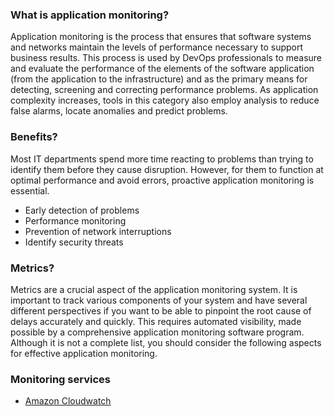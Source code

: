 ### What is application monitoring?
Application monitoring is the process that ensures that software systems and networks maintain the levels of performance necessary to support business results.
This process is used by DevOps professionals to measure and evaluate the performance of the elements of the software application (from the application to the infrastructure) and as the primary means for detecting, screening and correcting performance problems. As application complexity increases, tools in this category also employ analysis to reduce false alarms, locate anomalies and predict problems.

### Benefits?
Most IT departments spend more time reacting to problems than trying to identify them before they cause disruption. However, for them to function at optimal performance and avoid errors, proactive application monitoring is essential.
- Early detection of problems
- Performance monitoring
- Prevention of network interruptions
- Identify security threats

### Metrics?
Metrics are a crucial aspect of the application monitoring system. It is important to track various components of your system and have several different perspectives if you want to be able to pinpoint the root cause of delays accurately and quickly.
This requires automated visibility, made possible by a comprehensive application monitoring software program. Although it is not a complete list, you should consider the following aspects for effective application monitoring.

### Monitoring services
- [Amazon Cloudwatch](/cloudwatch.md)
